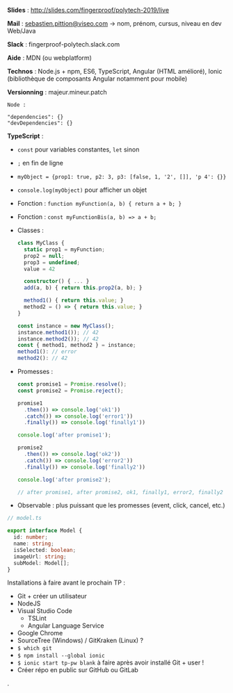 **Slides** : http://slides.com/fingerproof/polytech-2019/live

**Mail** : sebastien.pittion@viseo.com -> nom, prénom, cursus, niveau en dev Web/Java

**Slack** : fingerproof-polytech.slack.com

**Aide** : MDN (ou webplatform)

**Technos** : Node.js + npm, ES6, TypeScript, Angular (HTML amélioré), Ionic (bibliothèque de composants Angular notamment pour mobile)

**Versionning** : majeur.mineur.patch

```
Node :

"dependencies": {}
"devDependencies": {}
```

**TypeScript** :

- `const` pour variables constantes, `let` sinon
- `;` en fin de ligne
- `myObject = {prop1: true, p2: 3, p3: [false, 1, '2', []], 'p 4': {}}`
- `console.log(myObject)` pour afficher un objet
- Fonction : `function myFunction(a, b) { return a + b; }`
- Fonction : `const myFunctionBis(a, b) => a + b;`
- Classes :

  ```ts
  class MyClass {
    static prop1 = myFunction;
    prop2 = null;
    prop3 = undefined;
    value = 42

    constructor() { ... }
    add(a, b) { return this.prop2(a, b); }

    method1() { return this.value; }
    method2 = () => { return this.value; }
  }

  const instance = new MyClass();
  instance.method1()); // 42
  instance.method2()); // 42
  const { method1, method2 } = instance;
  method1(): // error
  method2(): // 42
  ```

- Promesses :

  ```ts
  const promise1 = Promise.resolve();
  const promise2 = Promise.reject();

  promise1
    .then()) => console.log('ok1'))
    .catch()) => console.log('error1'))
    .finally()) => console.log('finally1'))

  console.log('after promise1');

  promise2
    .then()) => console.log('ok2'))
    .catch()) => console.log('error2'))
    .finally()) => console.log('finally2'))

  console.log('after promise2');

  // after promise1, after promise2, ok1, finally1, error2, finally2
  ```

- Observable : plus puissant que les promesses (event, click, cancel, etc.)

```ts
// model.ts

export interface Model {
  id: number;
  name: string;
  isSelected: boolean;
  imageUrl: string;
  subModel: Model[];
}
```

Installations à faire avant le prochain TP :

- Git + créer un utilisateur
- NodeJS
- Visual Studio Code
  - TSLint
  - Angular Language Service
- Google Chrome
- SourceTree (Windows) / GitKraken (Linux) ?
- `$ which git`
- `$ npm install --global ionic`
- `$ ionic start tp-pw blank` à faire après avoir installé Git + user !
- Créer répo en public sur GitHub ou GitLab









.
